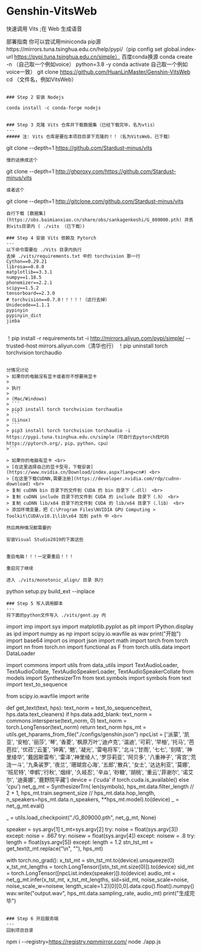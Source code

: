 # Genshin-VitsWeb

快速调用 Vits ;在 Web 生成语音

部署指南
你可以尝试用miniconda
pip源https://mirrors.tuna.tsinghua.edu.cn/help/pypi/（pip config set global.index-url https://pypi.tuna.tsinghua.edu.cn/simple）
百度conda换源
conda create -n （自己取一个例如voice） python=3.8 -y
conda activate 自己取一个例如voice一致）
git clone https://github.com/HuanLinMaster/Genshin-VitsWeb
cd （文件名，例如VitsWeb）
```

### Step 2 安装 Nodejs

conda install -c conda-forge nodejs


### Step 3 克隆 Vits 仓库并下载数据集（已经下载完毕，名为vtis）
---
##### 注: Vits 仓库是要在本项目目录下克隆的！！（名为VitsWeb，已下载）
```
git clone --depth=1 https://github.com/Stardust-minus/vits
```
慢的话换成这个
```
git clone --depth=1 http://ghproxy.com/https://github.com/Stardust-minus/vits
```
或者这个
```
git clone --depth=1 http://gitclone.com/github.com/Stardust-minus/vits
```
自行下载 [数据集](https://obs.baimianxiao.cn/share/obs/sankagenkeshi/G_809000.pth) 并丢到vits目录内 ( ./vits （已下载）)

### Step 4 安装 Vits 依赖及 Pytorch
--- 
以下命令需要在 ./Vits 目录内执行
去掉 ./vits/requirements.txt 中的 torchvision 那一行
Cython==0.29.21
librosa==0.8.0
matplotlib==3.3.1
numpy==1.18.5
phonemizer==2.2.1
scipy==1.5.2
tensorboard==2.3.0
# torchvision==0.7.0！！！！！（这行去掉）
Unidecode==1.1.1
pypinyin
pypinyin_dict
jieba


```
！pip install -r requirements.txt -i http://mirrors.aliyun.com/pypi/simple/ --trusted-host mirrors.aliyun.com（清华也行）
！pip uninstall torch torchvision torchaudio
```

分情况讨论
> 如果你的电脑没有显卡或者你不想要用显卡
> 
> 执行
> 
> (Mac/Windows)
> ```
> pip3 install torch torchvision torchaudio 
> ```
> (Linux)
> ```
> pip3 install torch torchvision torchaudio -i https://pypi.tuna.tsinghua.edu.cn/simple（可自行去pytorch找代码https://pytorch.org/，pip，python，cpu）
>```

> 如果你的电脑有显卡 <br>
> [在这里选择自己的显卡型号，下载安装](https://www.nvidia.cn/Download/index.aspx?lang=cn#) <br>
> [在这里下载CUDNN,需要注册](https://developer.nvidia.com/rdp/cudnn-download) <br>
> 复制 cuDNN bin 目录下的文件到 CUDA 的 bin 目录下（.dll） <br>
> 复制 cuDNN include 目录下的文件到 CUDA 的 include 目录下（.h） <br>
> 复制 cuDNN lib/x64 目录下的文件到 CUDA 的 lib/x64 目录下（.lib） <br>
> 添加环境变量，把 C:\Program Files\NVIDIA GPU Computing > Toolkit\CUDA\v10.1\lib\x64 加到 path 中 <br>

然后两种情况都需要的

安装Visual Studio2019的下面这些
 

重启电脑！！！一定要重启！！！

重启完了继续

进入 ./vits/monotonic_align/ 目录 执行
```
python setup.py build_ext --inplace
```
### Step 5 写入调用脚本
---
将下面的python文件写入 ./vits/gent.py 内
```
import imp
import sys
import matplotlib.pyplot as plt
import IPython.display as ipd
import numpy as np
import scipy.io.wavfile as wav
print("开始")
import base64
import os
import json
import math
import torch
from torch import nn
from torch.nn import functional as F
from torch.utils.data import DataLoader

import commons
import utils
from data_utils import TextAudioLoader, TextAudioCollate, TextAudioSpeakerLoader, TextAudioSpeakerCollate
from models import SynthesizerTrn
from text.symbols import symbols
from text import text_to_sequence

from scipy.io.wavfile import write

def get_text(text, hps):
    text_norm = text_to_sequence(text, hps.data.text_cleaners)
    if hps.data.add_blank:
        text_norm = commons.intersperse(text_norm, 0)
    text_norm = torch.LongTensor(text_norm)
    return text_norm
hps_mt = utils.get_hparams_from_file("./configs/genshin.json")
npcList = ['派蒙', '凯亚', '安柏', '丽莎', '琴', '香菱', '枫原万叶','迪卢克', '温迪', '可莉', '早柚', '托马', '芭芭拉', '优菈','云堇', '钟离', '魈', '凝光', '雷电将军', '北斗','甘雨', '七七', '刻晴', '神里绫华', '戴因斯雷布', '雷泽','神里绫人', '罗莎莉亚', '阿贝多', '八重神子', '宵宫','荒泷一斗', '九条裟罗', '夜兰', '珊瑚宫心海', '五郎','散兵', '女士', '达达利亚', '莫娜', '班尼特', '申鹤','行秋', '烟绯', '久岐忍', '辛焱', '砂糖', '胡桃', '重云','菲谢尔', '诺艾尔', '迪奥娜', '鹿野院平藏']
device = ('cuda' if torch.cuda.is_available() else 'cpu')
net_g_mt = SynthesizerTrn(
    len(symbols),
    hps_mt.data.filter_length // 2 + 1,
    hps_mt.train.segment_size // hps_mt.data.hop_length,
    n_speakers=hps_mt.data.n_speakers,
    **hps_mt.model).to(device)
_ = net_g_mt.eval()

_ = utils.load_checkpoint("./G_809000.pth", net_g_mt, None)

speaker = sys.argv[1]
t_mt=sys.argv[2]
try:
    noise = float(sys.argv[3])
except:
    noise = .667
try:
    noisew = float(sys.argv[4])
except:
    noisew = .8
try:
    length = float(sys.argv[5])
except:
    length = 1.2
stn_tst_mt = get_text(t_mt.replace("\n", ""), hps_mt)

with torch.no_grad():
    x_tst_mt = stn_tst_mt.to(device).unsqueeze(0)
    x_tst_mt_lengths = torch.LongTensor([stn_tst_mt.size(0)]).to(device)
    sid_mt = torch.LongTensor([npcList.index(speaker)]).to(device)
    audio_mt = net_g_mt.infer(x_tst_mt, x_tst_mt_lengths, sid=sid_mt, noise_scale=noise, noise_scale_w=noisew, length_scale=1.2)[0][0,0].data.cpu().float().numpy()
wav.write("output.wav", hps_mt.data.sampling_rate, audio_mt)
print("生成完毕")

```

### Step 6 开启服务端
---
回到项目目录
```
npm i --registry=https://registry.npmmirror.com/
node ./app.js
```
